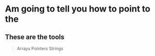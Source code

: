 **Am going to tell you how to point to the**
===========================================
**These are the tools**
-------------------------------------
>Arrays 
>Pointers
>Strings
